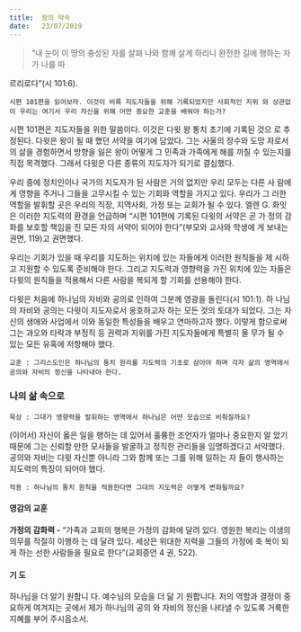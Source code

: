 ```yaml
---
title:  왕의 약속
date:   23/07/2019
---
```


> <p></p>
> “내 눈이 이 땅의 충성된 자를 살펴 나와 함께 살게 하리니 완전한 길에 행하는 자가 나를 따
르리로다”(시 101:6).

`시편 101편을 읽어보라. 이것이 비록 지도자들을 위해 기록되었지만 사회적인 지위
와 상관없이 우리는 여기서 우리 자신을 위해 어떤 중요한 교훈을 배워야 하는가?`

시편 101편은 지도자들을 위한 말씀이다. 이것은 다윗 왕 통치 초기에 기록된 것으
로 추정된다. 다윗은 왕이 될 때 했던 서약을 여기에 담았다. 그는 사울의 장수와 도망
자로서의 삶을 경험하면서 방향을 잃은 왕이 어떻게 그 민족과 가족에게 해를 끼칠 수
있는지를 직접 목격했다. 그래서 다윗은 다른 종류의 지도자가 되기로 결심했다.

우리 중에 정치인이나 국가의 지도자가 된 사람은 거의 없지만 우리 모두는 다른 사
람에게 영향을 주거나 그들을 고무시킬 수 있는 기회와 역할을 가지고 있다. 우리가 그
러한 역할을 발휘할 곳은 우리의 직장, 지역사회, 가정 또는 교회가 될 수 있다. 엘렌 G.
화잇은 이러한 지도력의 환경을 언급하며 “시편 101편에 기록된 다윗의 서약은 곧 가
정의 감화를 보호할 책임을 진 모든 자의 서약이 되어야 한다”(부모와 교사와 학생에
게 보내는 권면, 119)고 권면했다.

우리는 기회가 있을 때 우리를 지도하는 위치에 있는 자들에게 이러한 원칙들을 제
시하고 지원할 수 있도록 준비해야 한다. 그리고 지도력과 영향력을 가진 위치에 있는
자들은 다윗의 원칙들을 적용해서 다른 사람을 복되게 할 기회를 선용해야 한다.

다윗은 처음에 하나님의 자비와 공의로 인하여 그분께 영광을 돌린다(시 101:1). 하
나님의 자비와 공의는 다윗이 지도자로서 옹호하고자 하는 모든 것의 토대가 되었다.
그는 자신의 생애와 사업에서 이와 동일한 특성들을 배우고 연마하고자 했다. 이렇게
함으로써 그는 과오와 타락과 부정직 등 권력과 지위를 가진 지도자들에게 특별히 올
무가 될 수 있는 모든 유혹에 저항해야 했다.

`교훈 : 그리스도인은 하나님의 통치 원리를 지도력의 기초로 삼아야 하며 각자 삶의
영역에서 공의와 자비의 정신을 나타내야 한다.`

### 나의 삶 속으로

`묵상 : 그대가 영향력을 발휘하는 영역에서 하나님은 어떤 모습으로 비춰질까요?`

(이어서) 자신이 옳은 일을 행하는 데 있어서 훌륭한 조언자가 얼마나 중요한지 알
았기 때문에 그는 신뢰할 만한 모사들을 발굴하고 정직한 관리들을 임명하겠다고
서약했다. 공의와 자비는 다윗 자신뿐 아니라 그와 함께 또는 그를 위해 일하는 자
들이 행사하는 지도력의 특징이 되어야 했다.

`적용 : 하나님의 통치 원칙을 적용한다면 그대의 지도력은 어떻게 변화될까요?`

#### 영감의 교훈

**가정의 감화력 -** “가족과 교회의 행복은 가정의 감화에
달려 있다. 영원한 복리는 이생의 의무를 적절히 이행하
는 데 달려 있다. 세상은 위대한 지력을 그들의 가정에 축
복이 되게 하는 선한 사람들을 필요로 한다”(교회증언 4
권, 522).

#### 기 도

하나님을 더 알기 원합니
다. 예수님의 모습을 더 닮
기 원합니다. 저의 역할과
결정이 중요하게 여겨지는
곳에서 제가 하나님의 공의
와 자비의 정신을 나타낼
수 있도록 거룩한 지혜를
부어 주시옵소서.